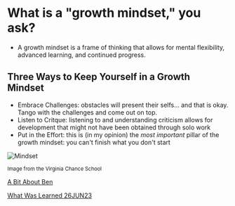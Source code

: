 # What is a "growth mindset," you ask?

* A growth mindset is a frame of thinking that allows for mental flexibility, advanced learning, and continued progress. 

## Three Ways to Keep Yourself in a Growth Mindset

* Embrace Challenges: obstacles will present their selfs... and that is okay. Tango with the challenges and come out on top.
* Listen to Critque: listening to and understanding criticism allows for development that might not have been obtained through solo work
* Put in the Effort: this is (in my opinion) the _most important_ pillar of the growth mindset: you can't finish what you don't start


![Mindset](https://3.files.edl.io/4761/23/01/24/185821-860bc549-1131-41fd-9279-a54580710130.png)

<sub>Image from the Virginia Chance School</sub>

[A Bit About Ben](./aboutme.md)

[What Was Learned 26JUN23](./whatwaslearned.md)
